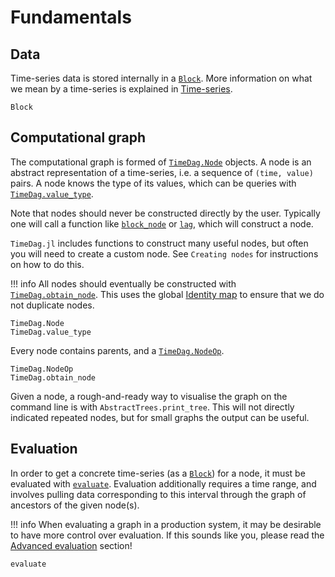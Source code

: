 # Fundamentals

## Data

Time-series data is stored internally in a [`Block`](@ref).
More information on what we mean by a time-series is explained in [Time-series](@ref).

```@docs
Block
```

## Computational graph

The computational graph is formed of [`TimeDag.Node`](@ref) objects.
A node is an abstract representation of a time-series, i.e. a sequence of `(time, value)` pairs.
A node knows the type of its values, which can be queries with [`TimeDag.value_type`](@ref).

Note that nodes should never be constructed directly by the user.
Typically one will call a function like [`block_node`](@ref) or [`lag`](@ref), which will construct a node.

`TimeDag.jl` includes functions to construct many useful nodes, but often you will need to create a custom node.
See `Creating nodes` for instructions on how to do this.

!!! info
    All nodes should eventually be constructed with [`TimeDag.obtain_node`](@ref).
    This uses the global [Identity map](@ref) to ensure that we do not duplicate nodes.

```@docs
TimeDag.Node
TimeDag.value_type
```

Every node contains parents, and a [`TimeDag.NodeOp`](@ref).

```@docs
TimeDag.NodeOp
TimeDag.obtain_node
```

Given a node, a rough-and-ready way to visualise the graph on the command line is with `AbstractTrees.print_tree`.
This will not directly indicated repeated nodes, but for small graphs the output can be useful.

## Evaluation

In order to get a concrete time-series (as a [`Block`](@ref)) for a node, it must be evaluated with [`evaluate`](@ref).
Evaluation additionally requires a time range, and involves pulling data corresponding to this interval through the graph of ancestors of the given node(s).

!!! info
    When evaluating a graph in a production system, it may be desirable to have more control over evaluation.
    If this sounds like you, please read the [Advanced evaluation](@ref) section!

```@docs
evaluate
```